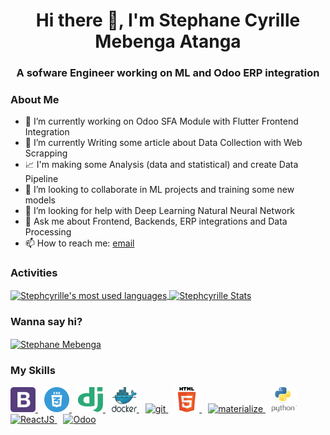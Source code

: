 <h1 align="center"> Hi there 👋, I'm Stephane Cyrille Mebenga Atanga</h1>
<h3 align="center">A sofware Engineer working on ML and Odoo ERP integration</h3>


### About Me

- 🔭 I’m currently working on Odoo SFA Module with Flutter Frontend Integration 
- 🌱 I’m currently Writing some article about Data Collection with Web Scrapping
- :chart_with_upwards_trend: I'm making some Analysis (data and statistical) and create Data Pipeline  
- 👯 I’m looking to collaborate in ML projects and training some new models
- 🤔 I’m looking for help with Deep Learning Natural Neural Network
- 💬 Ask me about Frontend, Backends, ERP integrations and Data Processing 
- 📫 How to reach me: <a href="mailto:stephcyril.sc@gmail.com">email</a>


### Activities

<a href="https://github.com/stephcyrille/">
  <img align="center" src="https://github-readme-stats.vercel.app/api/top-langs/?username=stephcyrille&layout=compact&theme=omni&hide=html,css" alt="Stephcyrille's most used languages" />
</a>
<a href="https://github.com/stephcyrille/">
  <img align="center" height=170 width=450 src="https://github-readme-stats.vercel.app/api?username=stephcyrille&show_icons=true&theme=omni&count_private=true&include_all_commits=true" alt="Stephcyrille Stats" />
</a>


### Wanna say hi?

<p align="left">
<!-- <a href="https://fb.com/stephane.mebenga" target="blank"><img align="center" src="https://cdn.jsdelivr.net/npm/simple-icons@3.0.1/icons/facebook.svg" alt="Stephane Mebenga" height="30" width="40" /></a> -->
<a href="https://twitter.com/steph_cyrille" target="blank"><img align="center" src="https://cdn.jsdelivr.net/npm/simple-icons@3.0.1/icons/twitter.svg" alt="Stephane Mebenga" height="30" width="40" /></a>
</p>



### My Skills 

<p align="left"> 
  <a href="https://getbootstrap.com" target="_blank"  style="margin-right: 10px"> 
    <img src="https://raw.githubusercontent.com/stephcyrille/stephcyrille/main/bootstrap-4.svg" alt="bootstrap" width="40" height="40"/> 
  </a> 
  <a href="https://www.w3schools.com/css/" target="_blank" style="margin-right: 10px"> 
    <img src="https://raw.githubusercontent.com/stephcyrille/stephcyrille/main/css3-icon.svg" alt="css3" width="40" height="40"/> 
  </a> 
  <a href="https://www.djangoproject.com/" target="_blank" style="margin-right: 10px"> 
    <img src="https://raw.githubusercontent.com/stephcyrille/stephcyrille/main/django.svg" alt="django" width="40" height="40"/> 
  </a> 
  <a href="https://www.docker.com/" target="_blank" style="margin-right: 10px"> 
    <img src="https://raw.githubusercontent.com/stephcyrille/stephcyrille/main/docker.svg" alt="docker" width="40" height="40"/> 
  </a> 
  <a href="https://git-scm.com/" target="_blank" style="margin-right: 10px"> 
    <img src="https://www.vectorlogo.zone/logos/git-scm/git-scm-icon.svg" alt="git" width="40" height="40"/> 
  </a> 
  <a href="https://www.w3.org/html/" target="_blank" style="margin-right: 10px"> 
    <img src="https://github.com/stephcyrille/stephcyrille/blob/main/512px-HTML5_logo_and_wordmark.svg.png?raw=true" alt="html5" width="40" height="40"/> 
  </a> 
  <a href="https://materializecss.com/" target="_blank" style="margin-right: 10px"> 
    <img src="https://raw.githubusercontent.com/prplx/svg-logos/5585531d45d294869c4eaab4d7cf2e9c167710a9/svg/materialize.svg" alt="materialize" width="40" height="40"/> 
  </a> 
  <!--a href="https://www.postgresql.org" target="_blank" style="margin-right: 10px"> 
    <img src="https://devicons.github.io/devicon/devicon.git/icons/postgresql/postgresql-original-wordmark.svg" alt="postgresql" width="40" height="40"/> 
  </a--> 
  <a href="https://www.python.org" target="_blank" style="margin-right: 10px"> 
    <img src="https://github.com/stephcyrille/stephcyrille/blob/main/pythpon.png?raw=true" alt="python" width="40" height="40"/> 
  </a> 
  <a href="https://www.reactjs.org" target="_blank" style="margin-right: 10px"> 
    <img src="https://upload.wikimedia.org/wikipedia/commons/thumb/a/a7/React-icon.svg/1280px-React-icon.svg.png" alt="ReactJS" width="60" height="40"/> 
  </a> 
  <a href="https://www.odoo.com" target="_blank"> 
    <img src="https://odoocdn.com/openerp_website/static/src/img/assets/png/odoo_logo.png?a=b" alt="Odoo" width="105" height="40"/> 
  </a> 
</p>

